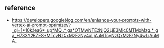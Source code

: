 

## reference
- https://developers.googleblog.com/en/enhance-your-prompts-with-vertex-ai-prompt-optimizer/?_gl=1*10k2ea6*_up*MQ..*_ga*OTMwNTE2NjQ2LjE3Mjc0MTMxMzg.*_ga_H733Y2BZES*MTcyNzQxMzEzNy4xLjAuMTcyNzQxMzEzNy4wLjAuMA..